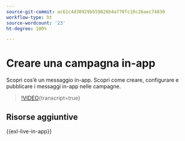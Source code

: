 ```yaml
---
source-git-commit: ac61c4d30929b559826b4a770fc10c26aec74830
workflow-type: ht
source-wordcount: '23'
ht-degree: 100%

---
```

# Creare una campagna in-app

Scopri cos’è un messaggio in-app. Scopri come creare, configurare e pubblicare i messaggi in-app nelle campagne.

>[!VIDEO](https://video.tv.adobe.com/v/3451890?quality=12&learn=on&captions=ita){transcript=true}

## Risorse aggiuntive

{{exl-live-in-app}}
